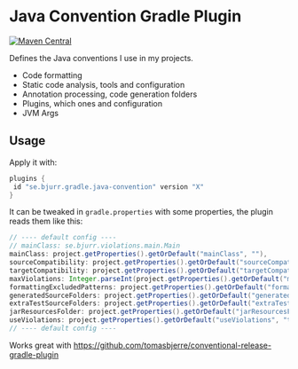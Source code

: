 # Java Convention Gradle Plugin

[![Maven Central](https://maven-badges.herokuapp.com/maven-central/se.bjurr.gradle.java-convention/se.bjurr.gradle.java-convention.gradle.plugin/badge.svg)](https://search.maven.org/artifact/se.bjurr.gradle.java-convention/se.bjurr.gradle.java-convention.gradle.plugin)

Defines the Java conventions I use in my projects.

- Code formatting
- Static code analysis, tools and configuration
- Annotation processing, code generation folders
- Plugins, which ones and configuration
- JVM Args

## Usage

Apply it with:

```groovy
plugins {
 id "se.bjurr.gradle.java-convention" version "X"
}
```

It can be tweaked in `gradle.properties` with some properties, the plugin reads them like this:

```groovy
// ---- default config ----
// mainClass: se.bjurr.violations.main.Main
mainClass: project.getProperties().getOrDefault("mainClass", ""),
sourceCompatibility: project.getProperties().getOrDefault("sourceCompatibility", "17"),
targetCompatibility: project.getProperties().getOrDefault("targetCompatibility", "17"),
maxViolations: Integer.parseInt(project.getProperties().getOrDefault("maxViolations", "0")),
formattingExcludedPatterns: project.getProperties().getOrDefault("formattingExcludedPatterns", "**/gen/**,**/generated/**"),
generatedSourceFolders: project.getProperties().getOrDefault("generatedSourceFolders", "src/gen/java,src/generated/java"),
extraTestSourceFolders: project.getProperties().getOrDefault("extraTestSourceFolders", "src/test/generated"),
jarResourcesFolder: project.getProperties().getOrDefault("jarResourcesFolder", "src/jar/resources"),
useViolations: project.getProperties().getOrDefault("useViolations", "true") == "true",
// ---- default config ----
```

Works great with https://github.com/tomasbjerre/conventional-release-gradle-plugin

